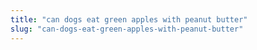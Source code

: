 ```yaml
---
title: "can dogs eat green apples with peanut butter"
slug: "can-dogs-eat-green-apples-with-peanut-butter"
---
```


